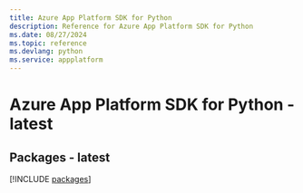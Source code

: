 ```yaml
---
title: Azure App Platform SDK for Python
description: Reference for Azure App Platform SDK for Python
ms.date: 08/27/2024
ms.topic: reference
ms.devlang: python
ms.service: appplatform
---
```

# Azure App Platform SDK for Python - latest
## Packages - latest
[!INCLUDE [packages](app-platform-index.md)]